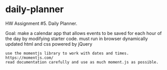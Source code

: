 # daily-planner
HW Assignment #5. Daily Planner.

Goal: make a calendar app that allows events to be saved for each hour of the day by modifying starter code.
    must run in browser
    dynamically updated html and css powered by jQuery

    use the momentjs library to work with dates and times. https://momentjs.com/
    read documentation carefully and use as much moment.js as possible.
